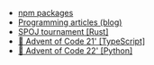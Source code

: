 - <a href="https://www.npmjs.com/~twistezo">npm packages</a>
- <a href="https://twistezo.github.io/blog/">Programming articles (blog)</a>
- <a href="https://github.com/twistezo/spoj-tournament">SPOJ tournament [Rust]</a>
- <a href="https://github.com/twistezo/advent-of-code-2021">:christmas_tree: Advent of Code 21' [TypeScript]</a>
- <a href="https://github.com/twistezo/advent-of-code-2022">:christmas_tree: Advent of Code 22' [Python]</a>
